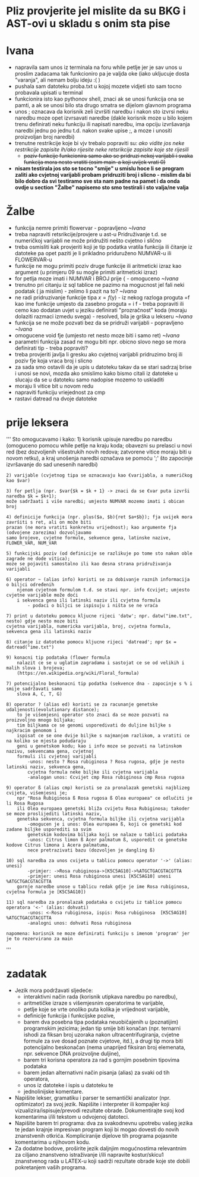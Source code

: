 # Pliz provjerite jel mislite da su BKG i AST-ovi u skladu s onim sta pise
# Ivana
* napravila sam unos iz terminala na foru while petlje jer je sav unos u proslim zadacama tak funkcioniro pa je valjda oke (iako ukljucuje dosta "varanja", ali nemam bolju ideju :( )
* pushala sam datoteku proba.txt u kojoj mozete vidjeti sto sam tocno probavala upisati u terminal
* funkcionira isto kao pythonov shell, znaci ak se unosi funkcija ona se pamti, a ak se unosi bilo sta drugo smatra se dijelom glavnom programa
* unos ; oznacava da korisnik zeli izvršiti naredbu i nakon sto izvrsi neku naredbu moze opet izvrsavati naredbe (dakle korisnik moze u bilo kojem trenu definirati neku funkciju ili napisati naredbu, ima opciju izvršavanja naredbi jednu po jednu t.d. nakon svake upise ;, a moze i unositi proizvoljan broj naredbi)
* trenutne restrikcije koje bi vjv trebalo popraviti su: _ako vidite jos neke restrikcije zapisite ih/ako rijesite neke retsrikcije zapisite koje ste rijesili_
  * ~~poziv funkcije funkcionira samo ako se pridruzi nekoj varijabli i svaka funkcija mora nesto vratiti (osim main-a koji uvijek vrati 0)~~
* __nisam testirala jos sto se tocno "smije" u smislu hoce li se program zaliti ako cvjetnoj varijabli probam pridruziti broj i slicno - mislim da bi bilo dobro da svi testiramo sve sta nam padne na pamet i da onda ovdje u section "Žalbe" napisemo sto smo testirali i sto valja/ne valja__
# Žalbe
* funkcija nemre primiti flowervar - popravljeno _~Ivana_
* treba napraviti retsrikcije/provjere u ast-u Pridruživanje t.d. se numeričkoj varijabli ne može pridružiti nešto cvjetno i slično
* treba osmisliti kak provjeriti koji je tip podatka vratila funkcija ili čitanje iz datoteke pa opet paziti je li prikladno priduruženo NUMVAR-u ili FLOWERVAR-u
* funkcije ne mogu primiti poziv druge funkcije ili aritmeticki izraz kao argument (u primjeru 09 su mogle primiti aritmeticki izraz)
* for petlja moze imati i NUMVAR i BROJ prije { - omoguceno _~Ivana_
* trenutno pri citanju iz sql tablice ne pazimo na mogucnost jel fali neki podatak ( ja mislim) - zelimo li pazit na to? _~Ivana_
* ne radi pridruzivanje funkcije tipa $x =f($y) - iz nekog razloga proguta =f kao ime funkcije umjesto da zasebno proguta = i f - treba popraviti ili cemo kao dodatan uvjet u jeziku definirati "prozračnost" koda (moraju dolaziti razmaci izmedu svega) - resolved, bila je grška u lekseru _~Ivana_
* funkcija se ne može pozvati bez da se pridruži varijabli - popravljeno _~Ivana_
* omogucene void fje (umjesto ret nesto moze biti i samo ret) _~Ivana_
* parametri funkcija zasad ne mogu biti npr. obicno slovo nego se mora definirati tip - treba popraviti?
* treba provjeriti javlja li gresku ako cvjetnoj varijabli pridruzimo broj ili poziv fje koja vraca broj i slicno
* za sada smo ostavili da je upis u datoteku takav da se stari sadrzaj brise i unosi se novi, mozda ako smislimo kako bismo citali iz datoteke u slucaju da se u datoteku samo nadopise mozemo to uskladiti
* moraju li vitice bit u novom redu
* napraviti funkciju vriejednost za cmp
* rastavi datread na dvoje datoteke
# prije leksera
'''
Sto omogucavamo i kako:
    1) korisnik upisuje naredbu po naredbu (omoguceno pomocu while petlje na kraju koda;
        obavezni su prelasci u novi red (bez dozvoljenih višestrukih novih redova; zatvorene vitice
        moraju biti u novom retku), a kraj unošenja naredbi označava se pomoću ';' što
        zapocinje izvršavanje do sad unesenih naredbi)
        
    2) varijable (cvjetnog tipa se oznacavaju kao €varijabla, a numeričkog kao $var)
    
    3) for petlja (npr. $var{$k = $k + 1} -> znaci da se €var puta izvrši naredba $k = $k+1);
    može sadržaati i više naredbi; umjesto NUMVAR mozemo imati i obican broj 
    
    4) definicije funkcija (npr. plus($a, $b){ret $a+$b}); fja uvijek mora završiti s ret, ali on može biti
    prazan (ne mora vratiti konkretnu vrijednost); kao argumente fja (odvojene zarezima) dozvoljavamo
    samo brojeve, cvjetne formule, sekvence gena, latinske nazive, FLOWER_VAR, NUM_VAR
    
    5) funkcijski poziv (od definicije se razlikuje po tome sto nakon oble zagrade ne dode vitica);
    moze se pojaviti samostalno ili kao desna strana pridruživanja varijabli
    
    6) operator ~ (alias info) koristi se za dobivanje raznih informacija o biljci određenih
        njenom cvjetnom formulom t.d. se stavi npr. info €cvijet; umjesto cvjetne varijable može doći
        i sekvenca gena ili latinski naziv ili cvjetna formula
            - podaci o biljci se ispisuju i ništa se ne vraća
    
    7) print u datoteku pomocu kljucne rijeci 'datw'; npr. datw("ime.txt", nesto) gdje nesto moze biti
    cvjetna varijabla, numericka varijabla, broj, cvjetna formula, sekvenca gena ili latinski naziv
    
    8) citanje iz datoteke pomocu kljucne rijeci 'datread'; npr $x = datread("ime.txt")
    
    9) konacni tip podataka (flower formula
        nalazit ce se u uglatim zagradama i sastojat ce se od velikih i malih slova i brojeva;
        (https://en.wikipedia.org/wiki/Floral_formula)
        
    7) potencijalno beskonacni tip podatka (sekvence dna - zapocinje s % i smije sadržavati samo
        slova A, C, T, G)
        
    8) operator ? (alias ed) koristi se za racunanje genetske udaljenosti(evolutionary distance);
        to je višemjesni operator sto znaci da se moze pozvati na proizvoljno mnogo biljaka;
        tim biljkama ce se genomi usporedivati do duljine biljke s najkracim genomom i
        ispisat ce se one dvije biljke s najmanjom razlikom, a vratiti ce na koliko se mjesta podudaraju
        geni u genetskom kodu; kao i info moze se pozvati na latinskom nazivu, sekvencama gena, cvjetnoj 
        formuli ili cvjetnoj varijabli
            -unos: nesto ? Rosa rubiginosa ? Rosa rugosa, gdje je nesto latinski naziv, sekvenca gena,
            cvjetna formula neke biljke ili cvjetna varijabla
            -analogan unos: €cvijet cmp Rosa rubiginosa cmp Rosa rugosa
        
    9) operator ß (alias cmp) koristi se za pronalazak genetski najblizeg cvijeta, višemjesni je;
        npr "Rosa Rubiginosa ß Rosa rugosa ß Olea europaea" ce odlučiti je li Rosa Rugosa
        ili Olea europaea genetski bliža cvijetu Rosa Rubiginosa; takoder se moze proslijediti latinski naziv,
        genetska sekvenca, cvjetna formula biljke ili cvjetna varijabla
            -omogucen je i unos: Olea europaea ß, koji ce genetski kod zadane biljke usporediti sa svim
            genetskim kodovima biljaka koji se nalaze u tablici podataka
            -unos: Citrus limon ß Acer palmatum ß, usporedit ce genetske kodove Citrus limona i Acera palmatuma,
            nece pretrazivati bazu (dozvoljen je dangling ß)
            
    10) sql naredba za unos cvijeta u tablicu pomocu operator '->' (alias: unesi)
            -primjer: ->Rosa rubiginosa->[K5C5AG10]->%ATGCTGACGTACGTTA
            -primjer: unesi Rosa rubiginosa unesi [K5C5AG10] unesi %ATGCTGACGTACGTTA
        gornje naredbe unose u tablicu redak gdje je ime Rosa rubiginosa, cvjetna formula je [K5C5AG10])
        
    11) sql naredba za pronalazak podataka o cvijetu iz tablice pomocu operatora '<-' (alias: dohvati)
            -unos: <-Rosa rubiginosa, ispis: Rosa rubiginosa  [K5C5AG10]  %ATGCTGACGTACGTTA
            -analogni unos: dohvati Rosa rubiginosa
        
    napomena: korisnik ne moze definirati funkciju s imenom 'program' jer je to rezervirano za main
'''
# zadatak
* Jezik mora podržavati sljedeće:
  * interaktivni način rada (korisnik utipkava naredbu po naredbu),
  * aritmetičke izraze s višemjesnim operatorima te varijable,
  * petlje koje se vrte onoliko puta kolika je vrijednost varijable,
  * definicije funkcija i funkcijske pozive,
  * barem dva posebna tipa podataka neuobičajenih u (poznatijim) programskim jezicima; jedan tip smije biti konačan (npr. ternarni ishodi za fiksan broj uzoraka nakon ultracentrifugiranja, cvjetne formule za sve dosad poznate cvjetove, itd.), a drugi tip mora biti potencijalno beskonačan (nema unaprijed fiksiran broj elemenata, npr. sekvence DNA proizvoljne duljine),
  * barem tri korisna operatora za rad s gornjim posebnim tipovima podataka
  * barem jedan alternativni način pisanja (alias) za svaki od tih operatora,
  * unos iz datoteke i ispis u datoteku te
  * jednolinijske komentare.
* Napišite lekser, gramatiku i parser te semantički analizator (npr. optimizator) za
svoj jezik. Napišite i interpreter ili kompajler koji vizualizira/ispisuje/prevodi
rezultate obrade. Dokumentirajte svoj kod komentarima i/ili tekstom u odvojenoj datoteci.
* Napišite barem tri programa: dva za svakodnevnu upotrebu vašeg jezika te
jedan krajnje impresivan program koji bi mogao dovesti do novih znanstvenih
otkrića. Kompliciranije dijelove tih programa pojasnite komentarima u njihovom kodu.
* Za dodatne bodove, proširite jezik daljnjim mogućnostima relevantnim za
ciljano znanstveno istraživanje i/ili napravite kostur/skicu1
znanstvenog rada u
LATEX-u koji sadrži rezultate obrade koje ste dobili pokretanjem vaših programa.
